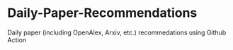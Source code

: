 # Daily-Paper-Recommendations
Daily paper (including OpenAlex, Arxiv, etc.) recommedations using Github Action
